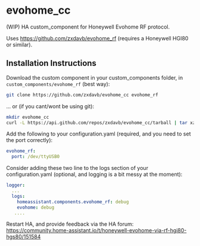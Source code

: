 # evohome_cc

(WIP) HA custom_component for Honeywell Evohome RF protocol.

Uses https://github.com/zxdavb/evohome_rf (requires a Honeywell HGI80 or similar).

## Installation Instructions

Download the custom component in your custom_components folder, in `custom_components/evohome_rf` (best way):
```bash
git clone https://github.com/zxdavb/evohome_cc evohome_rf
```
... or (if you cant/wont be using git):
```bash
mkdir evohome_cc
curl -L https://api.github.com/repos/zxdavb/evohome_cc/tarball | tar xz -C evohome_cc --strip-components=1
```

Add the following to your configuration.yaml (required, and you need to set the port correctly):

```yaml
evohome_rf:
  port: /dev/ttyUSB0
```

Consider adding these two line to the logs section of your configuration.yaml (optional, and logging is a bit messy at the moment):

```yaml
logger:
  ...
  logs:
    homeassistant.components.evohome_rf: debug
    evohome: debug
   ....
```
Restart HA, and provide feedback via the HA forum:
https://community.home-assistant.io/t/honeywell-evohome-via-rf-hgi80-hgs80/151584
